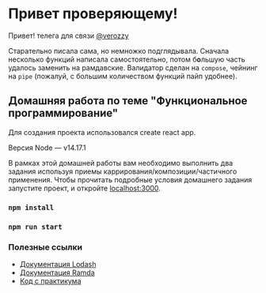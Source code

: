 # Привет проверяющему! #
Привет! телега для связи [@verozzy](https://t.me/verozzy)

Старательно писала сама, но немножко подглядывала. Сначала несколько функций написала самостоятельно, потом б**о**льшую часть удалось заменить на рамдавские. Валидатор сделан на `compose`, чейнинг на `pipe` (пожалуй, с большим количеством функций пайп удобнее).

## Домашняя работа по теме "Функциональное программирование"

Для создания проекта использовался create react app.

Версия Node — v14.17.1

В рамках этой домашней работы вам необходимо выполнить два задания используя приемы каррирования/композиции/частичного применения.
Чтобы прочитать подробные условия домашнего задания запустите проект, и откройте [localhost:3000](http://localhost:3000/).

### `npm install`
### `npm run start`

### Полезные ссылки

- [Документация Lodash](https://lodash.com/docs/4.17.15)
- [Документация Ramda](https://ramdajs.com/docs/)
- [Код с практикума](https://github.com/MoonW1nd/fp-live-coding)
